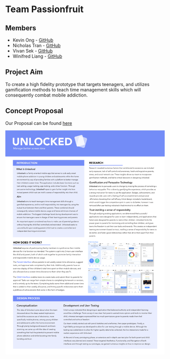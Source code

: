 # Team Passionfruit

## Members
* Kevin Ong - [GitHub](https://github.com/KevFin)
* Nicholas Tran - [GitHub](https://github.com/ntran97)
* Vivan Sek - [GitHub](https://github.com/viviansek)
* Winifred Liang - [GitHub](https://github.com/winifredliang)

## Project Aim
To create a high fidelity prototype that targets teenagers, and utilizes gamification methods to teach time management skills which will consequently combat mobile addiction.

## Concept Proposal
Our Proposal can be found [here](https://github.com/deco3500-2018/Passionfruit/wiki/Concept-Proposal)

![](https://github.com/deco3500-2018/Passionfruit/blob/master/Promotional%20material/Poster.png)

